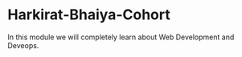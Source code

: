 # Harkirat-Bhaiya-Cohort
In this module we will completely learn about Web Development and Deveops.
